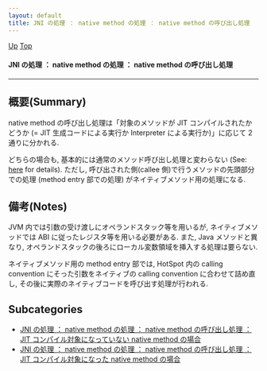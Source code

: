 ```yaml
---
layout: default
title: JNI の処理 ： native method の処理 ： native method の呼び出し処理
---
```

[Up](noNisy_uNv.html) [Top](../index.html)

#### JNI の処理 ： native method の処理 ： native method の呼び出し処理

--- 
## 概要(Summary)
native method の呼び出し処理は「対象のメソッドが JIT コンパイルされたかどうか (= JIT 生成コードによる実行か Interpreter による実行か)」に応じて 2通りに分かれる.

どちらの場合も, 基本的には通常のメソッド呼び出し処理と変わらない (See: [here](nop2rLhpmY.html) for details).
ただし, 呼び出された側(callee 側)で行うメソッドの先頭部分での処理 (method entry 部での処理) がネイティブメソッド用の処理になる.

## 備考(Notes)
JVM 内では引数の受け渡しにオペランドスタック等を用いるが, ネイティブメソッドでは ABI に従ったレジスタ等を用いる必要がある.
また, Java メソッドと異なり, オペランドスタックの後ろにローカル変数領域を挿入する処理は要らない.

ネイティブメソッド用の method entry 部では,
HotSpot 内の calling convention にそった引数をネイティブの calling convention に合わせて詰め直し, 
その後に実際のネイティブコードを呼び出す処理が行われる.



## Subcategories
* [JNI の処理 ： native method の処理 ： native method の呼び出し処理 ： JIT コンパイル対象になっていない native method の場合  ](no3059asZ.html)
* [JNI の処理 ： native method の処理 ： native method の呼び出し処理 ： JIT コンパイル対象になった native method の場合  ](no1904s1R.html)



